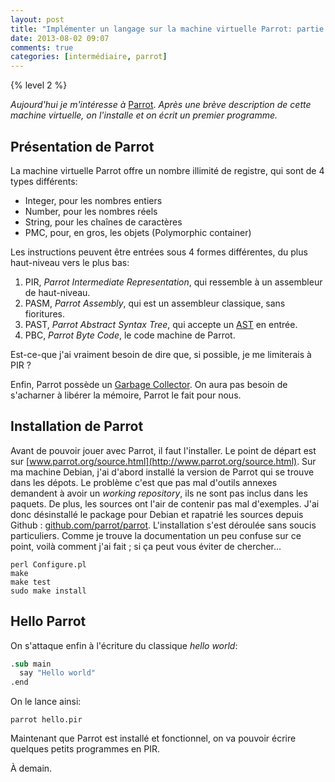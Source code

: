 ```yaml
---
layout: post
title: "Implémenter un langage sur la machine virtuelle Parrot: partie 2"
date: 2013-08-02 09:07
comments: true
categories: [intermédiaire, parrot]
---
```


{% level 2 %}

*Aujourd'hui je m'intéresse à*
[Parrot](http://www.parrot.org/).
*Après une brève description de cette
machine virtuelle, on l'installe et on écrit un premier programme.*

<!-- more -->

Présentation de Parrot
----------------------
La machine virtuelle Parrot offre un nombre illimité de registre,
qui sont de 4 types différents:

* Integer, pour les nombres entiers
* Number, pour les nombres réels
* String, pour les chaînes de caractères
* PMC, pour, en gros, les objets (Polymorphic container)

Les instructions peuvent être entrées sous 4 formes différentes, du plus
haut-niveau vers le plus bas:

1. PIR, *Parrot Intermediate Representation*, qui ressemble à un assembleur
   de haut-niveau.
2. PASM, *Parrot Assembly*, qui est un assembleur classique, sans fioritures.
3. PAST, *Parrot Abstract Syntax Tree*, qui accepte un
   [AST](http://en.wikipedia.org/wiki/Abstract_syntax_tree) en entrée.
4. PBC, *Parrot Byte Code*, le code machine de Parrot.

Est-ce-que j'ai vraiment besoin de dire que, si possible, je me limiterais
à PIR ?

Enfin, Parrot possède un
[Garbage Collector](http://fr.wikipedia.org/wiki/Ramasse-miettes_%28informatique%29).
On aura pas besoin de s'acharner
à libérer la mémoire, Parrot le fait pour nous.


Installation de Parrot
----------------------
Avant de pouvoir jouer avec Parrot, il faut l'installer.
Le point de départ est sur
[www.parrot.org/source.html](http://www.parrot.org/source.html).
Sur ma machine Debian, j'ai d'abord installé la version de Parrot qui se
trouve dans les dépots. Le problème c'est que pas mal d'outils annexes
demandent à avoir un *working repository*, ils ne sont pas inclus dans les
paquets. De plus, les sources ont l'air de contenir pas mal d'exemples.
J'ai donc désinstallé le package pour Debian et rapatrié les sources depuis
Github : [github.com/parrot/parrot](https://github.com/parrot/parrot).
L'installation s'est déroulée sans soucis particuliers. Comme je trouve la
documentation un peu confuse sur ce point, voilà comment j'ai fait ; si ça
peut vous éviter de chercher…

    perl Configure.pl
    make
    make test
    sudo make install

Hello Parrot
------------
On s'attaque enfin à l'écriture du classique *hello world*:

``` nasm hello.pir
.sub main
  say "Hello world"
.end
```

On le lance ainsi:

    parrot hello.pir

Maintenant que Parrot est installé et fonctionnel, on va pouvoir écrire quelques
petits programmes en PIR.

À demain.

